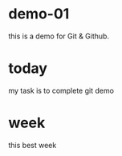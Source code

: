 # demo-01
this is a demo for Git &amp; Github.

# today
my task is to complete git demo

# week
this best week 
